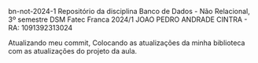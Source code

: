 bn-not-2024-1
Repositório da disciplina Banco de Dados - Não Relacional, 3º semestre DSM Fatec Franca 2024/1 JOAO PEDRO ANDRADE CINTRA - RA: 1091392313024

Atualizando meu commit, Colocando as atualizações da minha biblioteca com as atualizações do projeto da aula.
